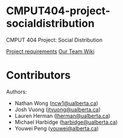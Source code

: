 CMPUT404-project-socialdistribution
===================================

CMPUT 404 Project: Social Distribution

[Project requirements](https://github.com/uofa-cmput404/project-socialdistribution/blob/master/project.org) 
[Our Team Wiki](https://github.com/uofa-cmput404/404f23project-beeg-yoshi/wiki)

Contributors
============

Authors:
    
* Nathan Wong (ncw1@ualberta.ca)
* Josh Vuong (jtvuong@ualberta.ca)
* Lauren Herman (lherman@ualberta.ca)
* Michael Harbidge (harbidge@ualberta.ca)
* Youwei Peng (youwei@alberta.ca)
